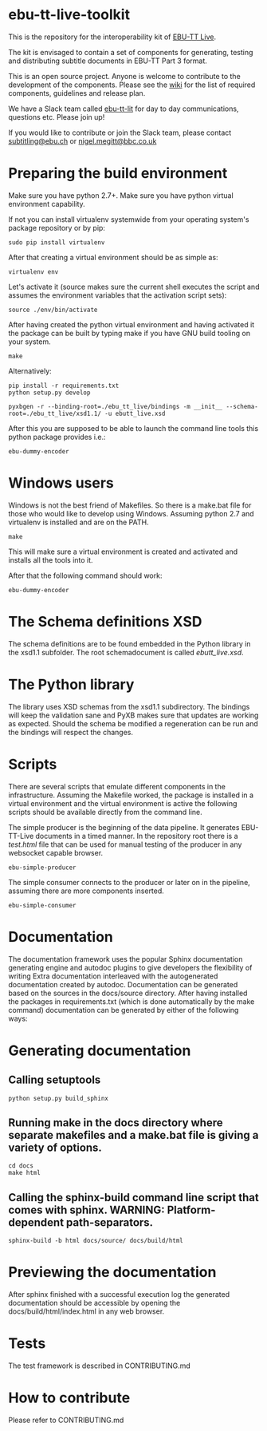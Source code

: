 # ebu-tt-live-toolkit

This is the repository for the interoperability kit of [EBU-TT Live](https://tech.ebu.ch/publications/tech3370). 

The kit is envisaged to contain a set of components for generating, testing and distributing subtitle documents in EBU-TT Part 3 format.

This is an open source project. Anyone is welcome to contribute to the development of the components. Please see the [wiki](https://github.com/ebu/ebu-tt-live-toolkit/wiki) for the list of required components, guidelines and release plan. 

We have a Slack team called [ebu-tt-lit](https://ebu-tt-lit.slack.com) for day to day communications, questions etc. Please join up!

If you would like to contribute or join the Slack team, please contact <subtitling@ebu.ch> or <nigel.megitt@bbc.co.uk>

Preparing the build environment
===============================

Make sure you have python 2.7+. Make sure you have python virtual environment capability.

If not you can install virtualenv systemwide from your operating system's package repository
or by pip:

    sudo pip install virtualenv

After that creating a virtual environment should be as simple as:

    virtualenv env

Let's activate it (source makes sure the current shell executes the script
and assumes the environment variables that the activation script sets):

    source ./env/bin/activate

After having created the python virtual environment and having activated it the package
can be built by typing make if you have GNU build tooling on your system.

    make


Alternatively:

    pip install -r requirements.txt
    python setup.py develop

    pyxbgen -r --binding-root=./ebu_tt_live/bindings -m __init__ --schema-root=./ebu_tt_live/xsd1.1/ -u ebutt_live.xsd

After this you are supposed to be able to launch the command line tools this python package
provides i.e.:

    ebu-dummy-encoder
    
Windows users
=============

Windows is not the best friend of Makefiles. So there is a make.bat file for those who would like to develop using 
Windows. Assuming python 2.7 and virtualenv is installed and are on the PATH.

    make
    
This will make sure a virtual environment is created and activated and installs all the tools into it.

After that the following command should work:

    ebu-dummy-encoder

The Schema definitions XSD
==========================

The schema definitions are to be found embedded in the Python library in the xsd1.1 subfolder.
The root schemadocument is called *ebutt_live.xsd*.

The Python library
==================

The library uses XSD schemas from the xsd1.1 subdirectory.
The bindings will keep the validation sane and PyXB makes sure that updates are working as
expected. Should the schema be modified a regeneration can be run and the bindings will respect
the changes.

Scripts
=======

There are several scripts that emulate different components in the infrastructure. Assuming the Makefile worked,
the package is installed in a virtual environment and the virtual environment is active the following scripts should
be available directly from the command line.

The simple producer is the beginning of the data pipeline. It generates
EBU-TT-Live documents in a timed manner. In the repository root there is a *test.html* file that can be used for manual testing of the producer in any websocket capable browser.

    ebu-simple-producer

The simple consumer connects to the producer or later on in the pipeline, assuming there are more components inserted.

    ebu-simple-consumer

Documentation
=============

The documentation framework uses the popular Sphinx documentation generating engine and autodoc plugins to give
developers the flexibility of writing Extra documentation interleaved with the autogenerated documentation created by
autodoc.
Documentation can be generated based on the sources in the docs/source directory. After having installed the packages in 
requirements.txt (which is done automatically by the make command) documentation can be generated by either of the 
following ways:

# Generating documentation

## Calling setuptools

    python setup.py build_sphinx
    
## Running make in the docs directory where separate makefiles and a make.bat file is giving a variety of options.

    cd docs
    make html
    
## Calling the sphinx-build command line script that comes with sphinx. WARNING: Platform-dependent path-separators.

    sphinx-build -b html docs/source/ docs/build/html
    
# Previewing the documentation

After sphinx finished with a successful execution log the generated documentation should be accessible by opening the 
docs/build/html/index.html in any web browser.

Tests
=====

The test framework is described in CONTRIBUTING.md

How to contribute
=================

Please refer to CONTRIBUTING.md
